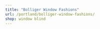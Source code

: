 ```yaml
---
title: "Bolliger Window Fashions"
url: /portland/bolliger-window-fashions/
shop: window blind
---
```

